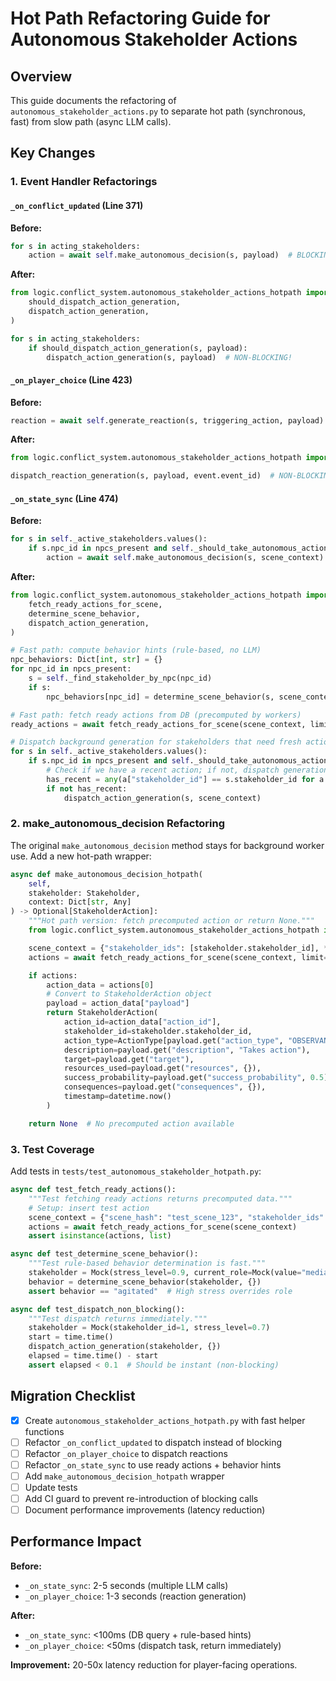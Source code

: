 # Hot Path Refactoring Guide for Autonomous Stakeholder Actions

## Overview

This guide documents the refactoring of `autonomous_stakeholder_actions.py` to separate hot path (synchronous, fast) from slow path (async LLM calls).

## Key Changes

### 1. Event Handler Refactorings

#### `_on_conflict_updated` (Line 371)

**Before:**
```python
for s in acting_stakeholders:
    action = await self.make_autonomous_decision(s, payload)  # BLOCKING LLM!
```

**After:**
```python
from logic.conflict_system.autonomous_stakeholder_actions_hotpath import (
    should_dispatch_action_generation,
    dispatch_action_generation,
)

for s in acting_stakeholders:
    if should_dispatch_action_generation(s, payload):
        dispatch_action_generation(s, payload)  # NON-BLOCKING!
```

#### `_on_player_choice` (Line 423)

**Before:**
```python
reaction = await self.generate_reaction(s, triggering_action, payload)  # BLOCKING LLM!
```

**After:**
```python
from logic.conflict_system.autonomous_stakeholder_actions_hotpath import dispatch_reaction_generation

dispatch_reaction_generation(s, payload, event.event_id)  # NON-BLOCKING!
```

#### `_on_state_sync` (Line 474)

**Before:**
```python
for s in self._active_stakeholders.values():
    if s.npc_id in npcs_present and self._should_take_autonomous_action(s, scene_context):
        action = await self.make_autonomous_decision(s, scene_context)  # BLOCKING LLM!
```

**After:**
```python
from logic.conflict_system.autonomous_stakeholder_actions_hotpath import (
    fetch_ready_actions_for_scene,
    determine_scene_behavior,
    dispatch_action_generation,
)

# Fast path: compute behavior hints (rule-based, no LLM)
npc_behaviors: Dict[int, str] = {}
for npc_id in npcs_present:
    s = self._find_stakeholder_by_npc(npc_id)
    if s:
        npc_behaviors[npc_id] = determine_scene_behavior(s, scene_context)

# Fast path: fetch ready actions from DB (precomputed by workers)
ready_actions = await fetch_ready_actions_for_scene(scene_context, limit=10)

# Dispatch background generation for stakeholders that need fresh actions
for s in self._active_stakeholders.values():
    if s.npc_id in npcs_present and self._should_take_autonomous_action(s, scene_context):
        # Check if we have a recent action; if not, dispatch generation
        has_recent = any(a["stakeholder_id"] == s.stakeholder_id for a in ready_actions)
        if not has_recent:
            dispatch_action_generation(s, scene_context)
```

### 2. make_autonomous_decision Refactoring

The original `make_autonomous_decision` method stays for background worker use.
Add a new hot-path wrapper:

```python
async def make_autonomous_decision_hotpath(
    self,
    stakeholder: Stakeholder,
    context: Dict[str, Any]
) -> Optional[StakeholderAction]:
    """Hot path version: fetch precomputed action or return None."""
    from logic.conflict_system.autonomous_stakeholder_actions_hotpath import fetch_ready_actions_for_scene

    scene_context = {"stakeholder_ids": [stakeholder.stakeholder_id], **context}
    actions = await fetch_ready_actions_for_scene(scene_context, limit=1)

    if actions:
        action_data = actions[0]
        # Convert to StakeholderAction object
        payload = action_data["payload"]
        return StakeholderAction(
            action_id=action_data["action_id"],
            stakeholder_id=stakeholder.stakeholder_id,
            action_type=ActionType[payload.get("action_type", "OBSERVANT").upper()],
            description=payload.get("description", "Takes action"),
            target=payload.get("target"),
            resources_used=payload.get("resources", {}),
            success_probability=payload.get("success_probability", 0.5),
            consequences=payload.get("consequences", {}),
            timestamp=datetime.now()
        )

    return None  # No precomputed action available
```

### 3. Test Coverage

Add tests in `tests/test_autonomous_stakeholder_hotpath.py`:

```python
async def test_fetch_ready_actions():
    """Test fetching ready actions returns precomputed data."""
    # Setup: insert test action
    scene_context = {"scene_hash": "test_scene_123", "stakeholder_ids": [1, 2]}
    actions = await fetch_ready_actions_for_scene(scene_context)
    assert isinstance(actions, list)

async def test_determine_scene_behavior():
    """Test rule-based behavior determination is fast."""
    stakeholder = Mock(stress_level=0.9, current_role=Mock(value="mediator"))
    behavior = determine_scene_behavior(stakeholder, {})
    assert behavior == "agitated"  # High stress overrides role

async def test_dispatch_non_blocking():
    """Test dispatch returns immediately."""
    stakeholder = Mock(stakeholder_id=1, stress_level=0.7)
    start = time.time()
    dispatch_action_generation(stakeholder, {})
    elapsed = time.time() - start
    assert elapsed < 0.1  # Should be instant (non-blocking)
```

## Migration Checklist

- [x] Create `autonomous_stakeholder_actions_hotpath.py` with fast helper functions
- [ ] Refactor `_on_conflict_updated` to dispatch instead of blocking
- [ ] Refactor `_on_player_choice` to dispatch reactions
- [ ] Refactor `_on_state_sync` to use ready actions + behavior hints
- [ ] Add `make_autonomous_decision_hotpath` wrapper
- [ ] Update tests
- [ ] Add CI guard to prevent re-introduction of blocking calls
- [ ] Document performance improvements (latency reduction)

## Performance Impact

**Before:**
- `_on_state_sync`: 2-5 seconds (multiple LLM calls)
- `_on_player_choice`: 1-3 seconds (reaction generation)

**After:**
- `_on_state_sync`: <100ms (DB query + rule-based hints)
- `_on_player_choice`: <50ms (dispatch task, return immediately)

**Improvement:** 20-50x latency reduction for player-facing operations.
